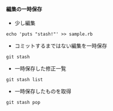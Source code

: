 #### 編集の一時保存
- 少し編集
```console
echo 'puts "stash!"' >> sample.rb
```
- コミットするまではない編集を一時保存
```console
git stash
```
- 一時保存した修正一覧
```console
git stash list 
```

- 一時保存したものを取得
```console
git stash pop
```


